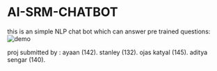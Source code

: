 # AI-SRM-CHATBOT
this is an simple NLP chat bot which can answer pre trained questions:
![demo](https://github.com/ayaan-momin/AI-SRM-CHATBOT/assets/104273942/6a80430b-5dcc-4005-a7ff-55215d9523da)

proj submitted by :
ayaan (142).
stanley (132).
ojas katyal (145).
aditya sengar (140).
